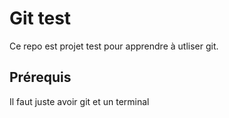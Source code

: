 # Git test

Ce repo est projet test pour apprendre à utliser git.

## Prérequis
Il faut juste avoir git et un terminal